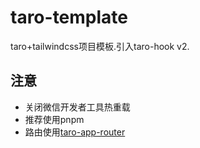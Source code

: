 # taro-template
taro+tailwindcss项目模板.引入taro-hook v2.
## 注意
* 关闭微信开发者工具热重载
* 推荐使用pnpm
* 路由使用[taro-app-router](https://github.com/FanetheDivine/taro-app-router/blob/main/README.md)